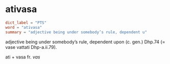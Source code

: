 # ativasa

``` toml
dict_label = "PTS"
word = "ativasa"
summary = "adjective being under somebody’s rule, dependent u"
```

adjective being under somebody’s rule, dependent upon (c. gen.) Dhp.74 (= vase vattati Dhp\-a.ii.79).

ati \+ vasa fr. *vas*

